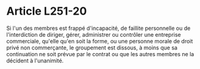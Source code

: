 # Article L251-20

Si l'un des membres est frappé d'incapacité, de faillite personnelle ou de l'interdiction de diriger, gérer, administrer ou contrôler une entreprise commerciale, qu'elle qu'en soit la forme, ou une personne morale de droit privé non commerçante, le groupement est dissous, à moins que sa continuation ne soit prévue par le contrat ou que les autres membres ne la décident à l'unanimité.
